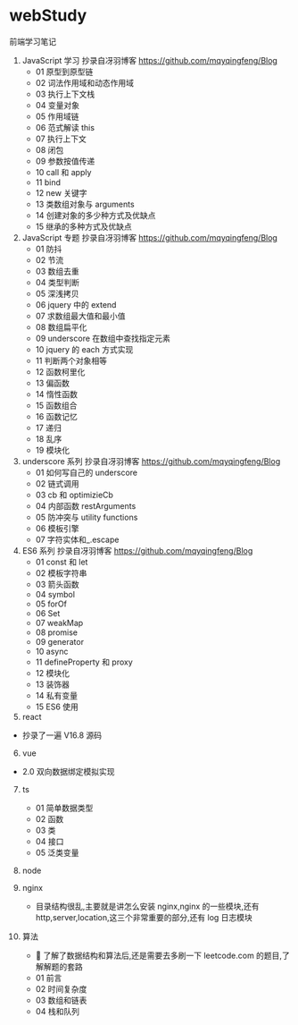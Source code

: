 # webStudy

前端学习笔记

1. JavaScript 学习 抄录自冴羽博客
   https://github.com/mqyqingfeng/Blog
   - 01 原型到原型链
   - 02 词法作用域和动态作用域
   - 03 执行上下文栈
   - 04 变量对象
   - 05 作用域链
   - 06 范式解读 this
   - 07 执行上下文
   - 08 闭包
   - 09 参数按值传递
   - 10 call 和 apply
   - 11 bind
   - 12 new 关键字
   - 13 类数组对象与 arguments
   - 14 创建对象的多少种方式及优缺点
   - 15 继承的多种方式及优缺点
2. JavaScript 专题 抄录自冴羽博客
   https://github.com/mqyqingfeng/Blog
   - 01 防抖
   - 02 节流
   - 03 数组去重
   - 04 类型判断
   - 05 深浅拷贝
   - 06 jquery 中的 extend
   - 07 求数组最大值和最小值
   - 08 数组扁平化
   - 09 underscore 在数组中查找指定元素
   - 10 jquery 的 each 方式实现
   - 11 判断两个对象相等
   - 12 函数柯里化
   - 13 偏函数
   - 14 惰性函数
   - 15 函数组合
   - 16 函数记忆
   - 17 递归
   - 18 乱序
   - 19 模块化
3. underscore 系列 抄录自冴羽博客
   https://github.com/mqyqingfeng/Blog
   - 01 如何写自己的 underscore
   - 02 链式调用
   - 03 cb 和 optimizieCb
   - 04 内部函数 restArguments
   - 05 防冲突与 utility functions
   - 06 模板引擎
   - 07 字符实体和\_.escape
4. ES6 系列 抄录自冴羽博客
   https://github.com/mqyqingfeng/Blog
   - 01 const 和 let
   - 02 模板字符串
   - 03 箭头函数
   - 04 symbol
   - 05 forOf
   - 06 Set
   - 07 weakMap
   - 08 promise
   - 09 generator
   - 10 async
   - 11 defineProperty 和 proxy
   - 12 模块化
   - 13 装饰器
   - 14 私有变量
   - 15 ES6 使用
5. react

- 抄录了一遍 V16.8 源码

6. vue

- 2.0 双向数据绑定模拟实现

7. ts

   - 01 简单数据类型
   - 02 函数
   - 03 类
   - 04 接口
   - 05 泛类变量

8. node
9. nginx
   - 目录结构很乱,主要就是讲怎么安装 nginx,nginx 的一些模块,还有 http,server,location,这三个非常重要的部分,还有 log 日志模块
10. 算法
    -  了解了数据结构和算法后,还是需要去多刷一下 leetcode.com 的题目,了解解题的套路
    - 01 前言
    - 02 时间复杂度
    - 03 数组和链表
    - 04 栈和队列

